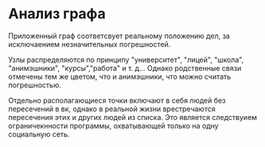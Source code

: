# Анализ графа

Приложенный граф соответсвует реальному положению дел, за исключаением незначительных погрешностей. 

Узлы распределяются по принципу "университет", "лицей", "школа", "анимэшники", "курсы","работа" и т. д... Однако родственные связи отмечены тем же цветом, что и анимэшники, что можно считать погрешностью.

Отдельно располагающиеся точки включают в себя людей без пересечений в вк, однако в реальной жизни врестречаются пересечения этих и других людей из списка. Это является следствуием ограничекнности программы, охватывающей только на одну социальную сеть.  
